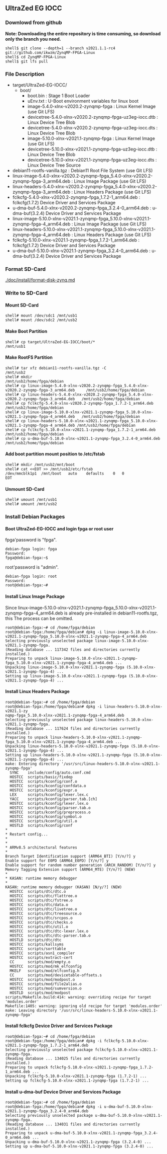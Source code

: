 ## UltraZed EG IOCC

### Downlowd from github

**Note: Downloading the entire repository is time consuming, so download only the branch you need.**

```console
shell$ git clone --depth=1 --branch v2021.1.1-rc4 git://github.com/ikwzm/ZynqMP-FPGA-Linux
shell$ cd ZynqMP-FPGA-Linux
shell$ git lfs pull
```

### File Description

 * target/UltraZed-EG-IOCC/
   + boot/
     - boot.bin                                                    : Stage 1 Boot Loader
     - uEnv.txt                                                    : U-Boot environment variables for linux boot
     - image-5.4.0-xlnx-v2020.2-zynqmp-fpga                        : Linux Kernel Image       (use Git LFS)
     - devicetree-5.4.0-xlnx-v2020.2-zynqmp-fpga-uz3eg-iocc.dtb    : Linux Device Tree Blob   
     - devicetree-5.4.0-xlnx-v2020.2-zynqmp-fpga-uz3eg-iocc.dts    : Linux Device Tree Blob   
     - image-5.10.0-xlnx-v2021.1-zynqmp-fpga                       : Linux Kernel Image       (use Git LFS)
     - devicetree-5.10.0-xlnx-v2021.1-zynqmp-fpga-uz3eg-iocc.dtb   : Linux Device Tree Blob   
     - devicetree-5.10.0-xlnx-v2021.1-zynqmp-fpga-uz3eg-iocc.dts   : Linux Device Tree Source
 * debian11-rootfs-vanilla.tgz                                     : Debian11 Root File System (use Git LFS)
 * linux-image-5.4.0-xlnx-v2020.2-zynqmp-fpga_5.4.0-xlnx-v2020.2-zynqmp-fpga-3_arm64.deb     : Linux Image Package      (use Git LFS)
 * linux-headers-5.4.0-xlnx-v2020.2-zynqmp-fpga_5.4.0-xlnx-v2020.2-zynqmp-fpga-3_arm64.deb   : Linux Headers Package    (use Git LFS)
 * fclkcfg-5.4.0-xlnx-v2020.2-zynqmp-fpga_1.7.2-1_arm64.deb        : fclkcfg(1.7.2) Device Driver and Services Package
 * u-dma-buf-5.4.0-xlnx-v2020.2-zynqmp-fpga_3.2.4-0_arm64.deb      : u-dma-buf(3.2.4) Device Driver and Services Package
 * linux-image-5.10.0-xlnx-v2021.1-zynqmp-fpga_5.10.0-xlnx-v2021.1-zynqmp-fpga-4_arm64.deb   : Linux Image Package      (use Git LFS)
 * linux-headers-5.10.0-xlnx-v2021.1-zynqmp-fpga_5.10.0-xlnx-v2021.1-zynqmp-fpga-4_arm64.deb : Linux Headers Package    (use Git LFS)
 * fclkcfg-5.10.0-xlnx-v2021.1-zynqmp-fpga_1.7.2-1_arm64.deb       : fclkcfg(1.7.2) Device Driver and Services Package
 * u-dma-buf-5.10.0-xlnx-v2021.1-zynqmp-fpga_3.2.4-0_arm64.deb     : u-dma-buf(3.2.4) Device Driver and Services Package
 
### Format SD-Card

[./doc/install/format-disk-zynq.md](format-disk-zynq.md)

### Write to SD-Card

#### Mount SD-Card

```console
shell# mount /dev/sdc1 /mnt/usb1
shell# mount /dev/sdc2 /mnt/usb2
```
#### Make Boot Partition

```console
shell# cp target/UltraZed-EG-IOCC/boot/*                                  /mnt/usb1
```

#### Make RootFS Partition

```console
shell# tar xfz debian11-rootfs-vanilla.tgz -C                             /mnt/usb2
shell# mkdir                                                              /mnt/usb2/home/fpga/debian
shell# cp linux-image-5.4.0-xlnx-v2020.2-zynqmp-fpga_5.4.0-xlnx-v2020.2-zynqmp-fpga-3_arm64.deb     /mnt/usb2/home/fpga/debian
shell# cp linux-headers-5.4.0-xlnx-v2020.2-zynqmp-fpga_5.4.0-xlnx-v2020.2-zynqmp-fpga-3_arm64.deb   /mnt/usb2/home/fpga/debian
shell# cp fclkcfg-5.4.0-xlnx-v2020.2-zynqmp-fpga_1.7.2-1_arm64.deb        /mnt/usb2/home/fpga/debian
shell# cp linux-image-5.10.0-xlnx-v2021.1-zynqmp-fpga_5.10.0-xlnx-v2021.1-zynqmp-fpga-4_arm64.deb   /mnt/usb2/home/fpga/debian
shell# cp linux-headers-5.10.0-xlnx-v2021.1-zynqmp-fpga_5.10.0-xlnx-v2021.1-zynqmp-fpga-4_arm64.deb /mnt/usb2/home/fpga/debian
shell# cp fclkcfg-5.10.0-xlnx-v2021.1-zynqmp-fpga_1.7.2-1_arm64.deb       /mnt/usb2/home/fpga/debian
shell# cp u-dma-buf-5.10.0-xlnx-v2021.1-zynqmp-fpga_3.2.4-0_arm64.deb     /mnt/usb2/home/fpga/debian
```

#### Add boot partition mount position to /etc/fstab

```console
shell# mkdir /mnt/usb2/mnt/boot
shell# cat <<EOT >> /mnt/usb2/etc/fstab
/dev/mmcblk1p1	/mnt/boot	auto	defaults	0	0
EOT
```

#### Unmount SD-Card

```console
shell# umount /mnt/usb1
shell# umount /mnt/usb2
```

### Install Debian Packages

#### Boot UltraZed-EG-IOCC and login fpga or root user

fpga'password is "fpga".

```console
debian-fpga login: fpga
Password:
fpga@debian-fpga:~$
```

root'password is "admin".

```console
debian-fpga login: root
Password:
root@debian-fpga:~#
```

#### Install Linux Image Package

Since linux-image-5.10.0-xlnx-v2021.1-zynqmp-fpga_5.10.0-xlnx-v2021.1-zynqmp-fpga-4_arm64.deb is already pre-installed in debian11-rootfs.tgz, this The process can be omitted.

```console
root@debian-fpga:~# cd /home/fpga/debian
root@debian-fpga:/home/fpga/debian# dpkg -i linux-image-5.10.0-xlnx-v2021.1-zynqmp-fpga_5.10.0-xlnx-v2021.1-zynqmp-fpga-4_arm64.deb
Selecting previously unselected package linux-image-5.10.0-xlnx-v2021.1-zynqmp-fpga.
(Reading database ... 117342 files and directories currently installed.)
Preparing to unpack linux-image-5.10.0-xlnx-v2021.1-zynqmp-fpga_5.10.0-xlnx-v2021.1-zynqmp-fpga-4_arm64.deb ...
Unpacking linux-image-5.10.0-xlnx-v2021.1-zynqmp-fpga (5.10.0-xlnx-v2021.1-zynqmp-fpga-4) ...
Setting up linux-image-5.10.0-xlnx-v2021.1-zynqmp-fpga (5.10.0-xlnx-v2021.1-zynqmp-fpga-4) ...
```

#### Install Linux Headers Package

```console
root@debian-fpga:~# cd /home/fpga/debian
root@debian-fpga:/home/fpga/debian# dpkg -i linux-headers-5.10.0-xlnx-v2021.1-zy
nqmp-fpga_5.10.0-xlnx-v2021.1-zynqmp-fpga-4_arm64.deb
Selecting previously unselected package linux-headers-5.10.0-xlnx-v2021.1-zynqmp-fpga.
(Reading database ... 117624 files and directories currently installed.)
Preparing to unpack linux-headers-5.10.0-xlnx-v2021.1-zynqmp-fpga_5.10.0-xlnx-v2021.1-zynqmp-fpga-4_arm64.deb ...
Unpacking linux-headers-5.10.0-xlnx-v2021.1-zynqmp-fpga (5.10.0-xlnx-v2021.1-zynqmp-fpga-4) ...
Setting up linux-headers-5.10.0-xlnx-v2021.1-zynqmp-fpga (5.10.0-xlnx-v2021.1-zynqmp-fpga-4) ...
make: Entering directory '/usr/src/linux-headers-5.10.0-xlnx-v2021.1-zynqmp-fpga'
  SYNC    include/config/auto.conf.cmd
  HOSTCC  scripts/basic/fixdep
  HOSTCC  scripts/kconfig/conf.o
  HOSTCC  scripts/kconfig/confdata.o
  HOSTCC  scripts/kconfig/expr.o
  LEX     scripts/kconfig/lexer.lex.c
  YACC    scripts/kconfig/parser.tab.[ch]
  HOSTCC  scripts/kconfig/lexer.lex.o
  HOSTCC  scripts/kconfig/parser.tab.o
  HOSTCC  scripts/kconfig/preprocess.o
  HOSTCC  scripts/kconfig/symbol.o
  HOSTCC  scripts/kconfig/util.o
  HOSTLD  scripts/kconfig/conf
*
* Restart config...
*
*
* ARMv8.5 architectural features
*
Branch Target Identification support (ARM64_BTI) [Y/n/?] y
Enable support for E0PD (ARM64_E0PD) [Y/n/?] y
Enable support for random number generation (ARCH_RANDOM) [Y/n/?] y
Memory Tagging Extension support (ARM64_MTE) [Y/n/?] (NEW)
*
* KASAN: runtime memory debugger
*
KASAN: runtime memory debugger (KASAN) [N/y/?] (NEW)
  HOSTCC  scripts/dtc/dtc.o
  HOSTCC  scripts/dtc/flattree.o
  HOSTCC  scripts/dtc/fstree.o
  HOSTCC  scripts/dtc/data.o
  HOSTCC  scripts/dtc/livetree.o
  HOSTCC  scripts/dtc/treesource.o
  HOSTCC  scripts/dtc/srcpos.o
  HOSTCC  scripts/dtc/checks.o
  HOSTCC  scripts/dtc/util.o
  HOSTCC  scripts/dtc/dtc-lexer.lex.o
  HOSTCC  scripts/dtc/dtc-parser.tab.o
  HOSTLD  scripts/dtc/dtc
  HOSTCC  scripts/kallsyms
  HOSTCC  scripts/sorttable
  HOSTCC  scripts/asn1_compiler
  HOSTCC  scripts/extract-cert
  CC      scripts/mod/empty.o
  HOSTCC  scripts/mod/mk_elfconfig
  MKELF   scripts/mod/elfconfig.h
  CC      scripts/mod/devicetable-offsets.s
  HOSTCC  scripts/mod/modpost.o
  HOSTCC  scripts/mod/file2alias.o
  HOSTCC  scripts/mod/sumversion.o
  HOSTLD  scripts/mod/modpost
scripts/Makefile.build:414: warning: overriding recipe for target 'modules.order'
Makefile:1405: warning: ignoring old recipe for target 'modules.order'
make: Leaving directory '/usr/src/linux-headers-5.10.0-xlnx-v2021.1-zynqmp-fpga'
```

#### Install fclkcfg Device Driver and Services Package

```console
root@debian-fpga:~# cd /home/fpga/debian
root@debian-fpga:/home/fpga/debian# dpkg -i fclkcfg-5.10.0-xlnx-v2021.1-zynqmp-fpga_1.7.2-1_arm64.deb
Selecting previously unselected package fclkcfg-5.10.0-xlnx-v2021.1-zynqmp-fpga.
(Reading database ... 134025 files and directories currently installed.)
Preparing to unpack fclkcfg-5.10.0-xlnx-v2021.1-zynqmp-fpga_1.7.2-1_arm64.deb ...
Unpacking fclkcfg-5.10.0-xlnx-v2021.1-zynqmp-fpga (1.7.2-1) ...
Setting up fclkcfg-5.10.0-xlnx-v2021.1-zynqmp-fpga (1.7.2-1) ...
```

#### Install u-dma-buf Device Driver and Services Package

```console
root@debian-fpga:~# cd /home/fpga/debian
root@debian-fpga:/home/fpga/debian# dpkg -i u-dma-buf-5.10.0-xlnx-v2021.1-zynqmp-fpga_3.2.4-0_arm64.deb
Selecting previously unselected package u-dma-buf-5.10.0-xlnx-v2021.1-zynqmp-fpga.
(Reading database ... 134031 files and directories currently installed.)
Preparing to unpack u-dma-buf-5.10.0-xlnx-v2021.1-zynqmp-fpga_3.2.4-0_arm64.deb ...
Unpacking u-dma-buf-5.10.0-xlnx-v2021.1-zynqmp-fpga (3.2.4-0) ...
Setting up u-dma-buf-5.10.0-xlnx-v2021.1-zynqmp-fpga (3.2.4-0) ...
```

